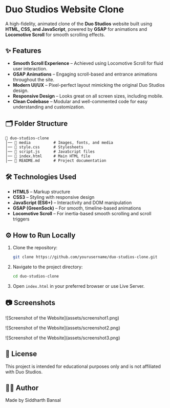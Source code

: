 # Duo Studios Website Clone

A high-fidelity, animated clone of the **Duo Studios** website built using **HTML, CSS, and JavaScript**, powered by **GSAP** for animations and **Locomotive Scroll** for smooth scrolling effects.

## ✨ Features

- **Smooth Scroll Experience** – Achieved using Locomotive Scroll for fluid user interaction.
- **GSAP Animations** – Engaging scroll-based and entrance animations throughout the site.
- **Modern UI/UX** – Pixel-perfect layout mimicking the original Duo Studios design.
- **Responsive Design** – Looks great on all screen sizes, including mobile.
- **Clean Codebase** – Modular and well-commented code for easy understanding and customization.

## 🗂️ Folder Structure

```
📁 duo-studios-clone
│── 📁 media          # Images, fonts, and media
│── 📄 style.css      # Stylesheets
│── 📄 script.js      # JavaScript files
│── 📄 index.html     # Main HTML file
│── 📄 README.md      # Project documentation
```

## 🛠️ Technologies Used

- **HTML5** – Markup structure
- **CSS3** – Styling with responsive design
- **JavaScript (ES6+)** – Interactivity and DOM manipulation
- **GSAP (GreenSock)** – For smooth, timeline-based animations
- **Locomotive Scroll** – For inertia-based smooth scrolling and scroll triggers

## ⚙️ How to Run Locally

1. Clone the repository:
   ```bash
   git clone https://github.com/yourusername/duo-studios-clone.git
   ```
2. Navigate to the project directory:
   ```bash
   cd duo-studios-clone
   ```
3. Open `index.html` in your preferred browser or use Live Server.

## 📷 Screenshots

![Screenshot of the Website]\(assets/screenshot1.png)

![Screenshot of the Website]\(assets/screenshot2.png)

![Screenshot of the Website]\(assets/screenshot3.png)

## 📄 License

This project is intended for educational purposes only and is not affiliated with Duo Studios.

## 👨‍💻 Author

Made by Siddharth Bansal

